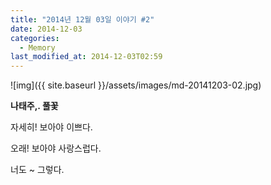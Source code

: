 ```yaml
---
title: "2014년 12월 03일 이야기 #2"
date: 2014-12-03
categories:
  - Memory
last_modified_at: 2014-12-03T02:59
---
```


![img]({{ site.baseurl }}/assets/images/md-20141203-02.jpg)

**나태주,. 풀꽃**

자세히! 보아야 이쁘다. 

오래! 보아야 사랑스럽다. 

너도 ~ 그렇다. 